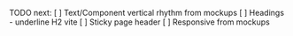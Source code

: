 TODO next:
[ ] Text/Component vertical rhythm from mockups
  [ ] Headings - underline H2 vite
[ ] Sticky page header
[ ] Responsive from mockups